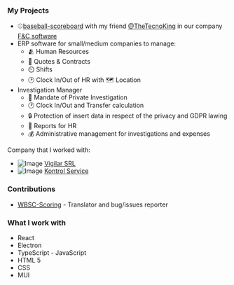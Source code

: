 ### My Projects
- ⚾[baseball-scoreboard](https://github.com/fc-softwares/baseball-scoreboard) with my friend [@TheTecnoKing](https://github.com/thetecnoking) in our company [F&C software](https://github.com/fc-softwares)
- ERP software for small/medium companies to manage:
  - 🫂 Human Resources 
  - 📁 Quotes & Contracts
  - ⏲️ Shifts
  - 🕑 Clock In/Out of HR with 🗺️ Location
- Investigation Manager
  - 📨 Mandate of Private Investigation
  - 🕑 Clock In/Out and Transfer calculation
  - :lock: Protection of insert data in respect of the privacy and GDPR lawing
  - 📁 Reports for HR
  - 💰 Administrative management for investigations and expenses
 
Company that I worked with:
  - ![Image](https://www.vigilar.it/wp-content/uploads/2020/10/logo_vigilar.jpg) [Vigilar SRL](https://www.vigilar.it)
  - ![Image](https://www.kontrolservice.it/wp-content/uploads/2017/10/ks.jpg) [Kontrol Service](https://www.kontrolservice.it)
### Contributions
- [WBSC-Scoring](https://github.com/AloisSeckar/WBSC-Scoring) - Translator and bug/issues reporter
### What I work with
- React
- Electron
- TypeScript - JavaScript
- HTML 5
- CSS
- MUI
<!--
**lucafano04/lucafano04** is a ✨ _special_ ✨ repository because its `README.md` (this file) appears on your GitHub profile.

Here are some ideas to get you started:

- 🔭 I’m currently working on ...
- 🌱 I’m currently learning ...
- 👯 I’m looking to collaborate on ...
- 🤔 I’m looking for help with ...
- 💬 Ask me about ...
- 📫 How to reach me: ...
- 😄 Pronouns: ...
- ⚡ Fun fact: ... 
-->

